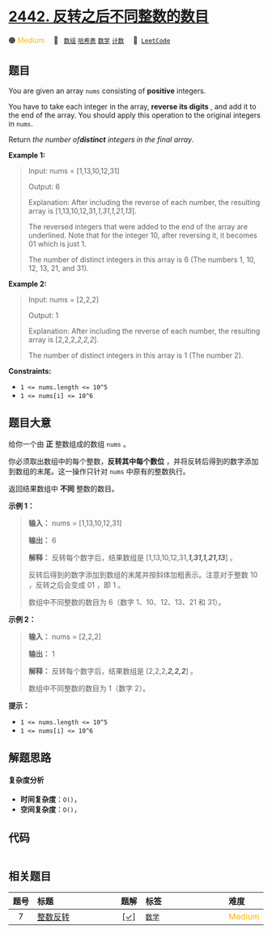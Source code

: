 # [2442. 反转之后不同整数的数目](https://leetcode.com/problems/count-number-of-distinct-integers-after-reverse-operations)

🟠 <font color=#ffb800>Medium</font>&emsp; 🔖&ensp; [`数组`](/tag/array.md) [`哈希表`](/tag/hash-table.md) [`数学`](/tag/math.md) [`计数`](/tag/counting.md)&emsp; 🔗&ensp;[`LeetCode`](https://leetcode.com/problems/count-number-of-distinct-integers-after-reverse-operations)

## 题目

You are given an array `nums` consisting of **positive** integers.

You have to take each integer in the array, **reverse its digits** , and add
it to the end of the array. You should apply this operation to the original
integers in `nums`.

Return _the number of**distinct** integers in the final array_.



**Example 1:**

> Input: nums = [1,13,10,12,31]
> 
> Output: 6
> 
> Explanation: After including the reverse of each number, the resulting array is [1,13,10,12,31,_1,31,1,21,13_].
> 
> The reversed integers that were added to the end of the array are underlined. Note that for the integer 10, after reversing it, it becomes 01 which is just 1.
> 
> The number of distinct integers in this array is 6 (The numbers 1, 10, 12, 13, 21, and 31).

**Example 2:**

> Input: nums = [2,2,2]
> 
> Output: 1
> 
> Explanation: After including the reverse of each number, the resulting array is [2,2,2,_2,2,2_].
> 
> The number of distinct integers in this array is 1 (The number 2).

**Constraints:**

  * `1 <= nums.length <= 10^5`
  * `1 <= nums[i] <= 10^6`


## 题目大意

给你一个由 **正** 整数组成的数组 `nums` 。

你必须取出数组中的每个整数，**反转其中每个数位** ，并将反转后得到的数字添加到数组的末尾。这一操作只针对 `nums` 中原有的整数执行。

返回结果数组中 **不同** 整数的数目。



**示例 1：**

> 
> 
> 
> 
> 
> **输入：** nums = [1,13,10,12,31]
> 
> **输出：** 6
> 
> **解释：** 反转每个数字后，结果数组是 [1,13,10,12,31,_**1,31,1,21,13**_] 。
> 
> 反转后得到的数字添加到数组的末尾并按斜体加粗表示。注意对于整数 10 ，反转之后会变成 01 ，即 1 。
> 
> 数组中不同整数的数目为 6（数字 1、10、12、13、21 和 31）。

**示例 2：**

> 
> 
> 
> 
> 
> **输入：** nums = [2,2,2]
> 
> **输出：** 1
> 
> **解释：** 反转每个数字后，结果数组是 [2,2,2,_**2,2,2**_] 。
> 
> 数组中不同整数的数目为 1（数字 2）。
> 
> 



**提示：**

  * `1 <= nums.length <= 10^5`
  * `1 <= nums[i] <= 10^6`


## 解题思路

#### 复杂度分析

- **时间复杂度**：`O()`，
- **空间复杂度**：`O()`，

## 代码

```javascript

```

## 相关题目

<!-- prettier-ignore -->
| 题号 | 标题 | 题解 | 标签 | 难度 |
| :------: | :------ | :------: | :------ | :------ |
| 7 | [整数反转](https://leetcode.com/problems/reverse-integer) | [[✓]](/problem/0007.md) |  [`数学`](/tag/math.md) | <font color=#ffb800>Medium</font> |

<style>
.blue {
    background-color: #096dd9;
    padding: 0.25rem 0.5rem;
    margin: 0;
    font-size: 0.85em;
    border-radius: 3px;
    color: white;
    font-weight: 500;
}
table th:first-of-type { width: 10%; }
table th:nth-of-type(2) { width: 35%; }
table th:nth-of-type(3) { width: 10%; }
table th:nth-of-type(4) { width: 35%; }
table th:nth-of-type(5) { width: 10%; }
</style>
